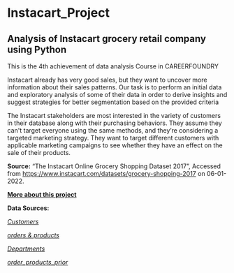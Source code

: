 # Instacart_Project
## Analysis of Instacart grocery retail company using Python

This is the 4th achievement of data analysis Course in CAREERFOUNDRY

Instacart already has very good sales, but they want to uncover more
information about their sales patterns. Our task is to perform an initial data and exploratory analysis of some of their data in order to derive insights and suggest strategies for better segmentation based on the provided criteria

The Instacart stakeholders are most interested in the variety of customers in their database along with their purchasing behaviors. They assume they can't target everyone using the same  methods, and they’re considering a targeted marketing strategy. They want to target different customers with applicable marketing campaigns to see whether they have an effect on the sale of their products.

**Source:** “The Instacart Online Grocery Shopping Dataset 2017”, Accessed from https://www.instacart.com/datasets/grocery-shopping-2017 on 06-01-2022.

[**More about this project**](https://images.careerfoundry.com/public/courses/data-immersion/A4/A4_Data_Project%20Brief.pdf)

**Data Sources:**

[*Customers*](https://s3.amazonaws.com/coach-courses-us/public/courses/data-immersion/A4/A4_Data_Assets/customers.zip)

[*orders & products*](https://s3.amazonaws.com/coach-courses-us/public/courses/data-immersion/A4/A4_Data_Assets/4.3_orders_products.zip)

[*Departments*](https://s3.amazonaws.com/coach-courses-us/public/courses/data-immersion/A4/A4_Data_Assets/4.4_departments.zip)

[*order_products_prior*](https://s3.amazonaws.com/coach-courses-us/public/courses/data-immersion/A4/A4_Data_Assets/order_products__prior.zip)
